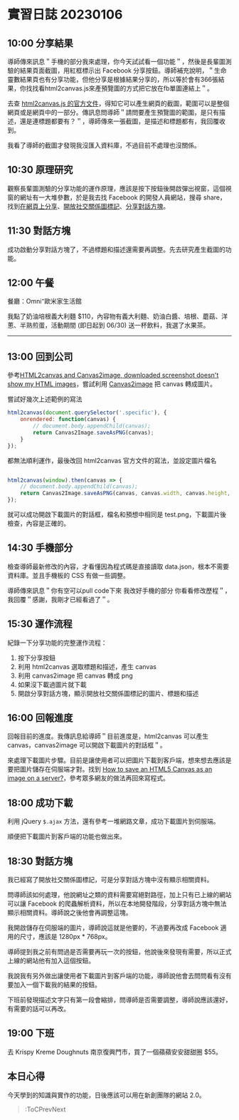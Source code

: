 # 實習日誌 20230106

## 10:00 分享結果

導師傳來訊息＂手機的部分我來處理，你今天試試看一個功能＂，然後是長輩圖測驗的結果頁面截圖，用紅框標示出 Facebook 分享按鈕。導師補充說明，＂生命靈數結果頁也有分享功能，但他分享是根據結果分享的，所以等於會有366張結果，你找找看html2canvas.js來產預覽圖的方式把它放在fb單圖連結上＂。

去查 [html2canvas.js 的官方文件](https://html2canvas.hertzen.com/)，得知它可以產生網頁的截圖，範圍可以是整個網頁或是網頁中的一部分。傳訊息問導師＂請問要產生預覽圖的範圍，是只有描述，還是連標題都要有？＂，導師傳來一張截圖，是描述和標題都有，我回覆收到。

我看了導師的截圖才發現我沒匯入資料庫，不過目前不處理也沒關係。

## 10:30 原理研究

觀察長輩圖測驗的分享功能的運作原理，應該是按下按鈕後開啟彈出視窗，這個視窗的網址有一大堆參數，於是我去找 Facebook 的開發人員網站，搜尋 share，找到[在網頁上分享](https://developers.facebook.com/docs/sharing/web/)、[開放社交關係圖標記](https://developers.facebook.com/docs/sharing/webmasters#markup)、[分享對話方塊](https://developers.facebook.com/docs/sharing/reference/share-dialog)。

## 11:30 對話方塊

成功啟動分享對話方塊了，不過標題和描述還需要再調整。先去研究產生截圖的功能。

## 12:00 午餐

餐廳：Omni⁺歐米家生活館

我點了奶油培根義大利麵 $110，內容物有義大利麵、奶油白醬、培根、蘑菇、洋蔥、半熟煎蛋，活動期間 (即日起到 06/30) 送一杯飲料，我選了水果茶。

---

## 13:00 回到公司

參考[HTML2canvas and Canvas2image, downloaded screenshot doesn't show my HTML images](https://stackoverflow.com/questions/25933587/html2canvas-and-canvas2image-downloaded-screenshot-doesnt-show-my-html-images/40287926)，嘗試利用 [Canvas2image](https://github.com/SuperAL/canvas2image) 把 canvas 轉成圖片。

嘗試好幾次上述範例的寫法

```js
html2canvas(document.querySelector('.specific'), {
    onrendered: function(canvas) {
		// document.body.appendChild(canvas);
        return Canvas2Image.saveAsPNG(canvas);
	}
});
```

都無法順利運作，最後改回 html2canvas 官方文件的寫法，並設定圖片檔名

```js

html2canvas(window).then(canvas => {
	// document.body.appendChild(canvas);
	return Canvas2Image.saveAsPNG(canvas, canvas.width, canvas.height, 'test');
});
```

就可以成功開啟下載圖片的對話框，檔名和預想中相同是 test.png，下載圖片後檢查，內容是正確的。

## 14:30 手機部分

檢查導師最新修改的內容，才看懂因為程式碼是直接讀取 data.json，根本不需要資料庫。並且手機板的 CSS 有做一些調整。

導師傳來訊息＂你有空可以pull code下來 我改好手機的部分 你看看修改歷程＂，我回覆＂感謝，我剛才已經看過了＂。

## 15:30 運作流程

紀錄一下分享功能的完整運作流程：

1. 按下分享按鈕
2. 利用 html2canvas 選取標題和描述，產生 canvas
3. 利用 canvas2image 把 canvas 轉成 png
4. 如果沒下載過圖片就下載
5. 開啟分享對話方塊，顯示開放社交關係圖標記的圖片、標題和描述

## 16:00 回報進度

回報目前的進度。我傳訊息給導師＂目前進度是，html2canvas 可以產生 canvas，canvas2image 可以開啟下載圖片的對話框＂。

來處理下載圖片步驟。目前是讓使用者可以把圖片下載到客戶端，想來想去應該是要把圖片儲存在伺服端才對。找到 [How to save an HTML5 Canvas as an image on a server?](https://stackoverflow.com/questions/13198131/how-to-save-an-html5-canvas-as-an-image-on-a-server)，參考眾多網友的做法再回來寫程式。

## 18:00 成功下載

利用 jQuery `$.ajax` 方法，還有參考一堆網路文章，成功下載圖片到伺服端。

順便把下載圖片到客戶端的功能也做出來。

## 18:30 對話方塊

我已經寫了開放社交關係圖標記，可是分享對話方塊中沒有顯示相關資料。

問導師該如何處理，他說網址之類的資料需要寫絕對路徑，加上只有已上線的網站可以讓 Facebook 的爬蟲解析資料，所以在本地開發階段，分享對話方塊中無法顯示相關資料。導師說之後他會再調整這塊。

我開啟儲存在伺服端的圖片，導師說這就是他要的，不過要再改成 Facebook 適用的尺寸，應該是 1280px * 768px。

導師提到我之前有問過是否需要再玩一次的按鈕，他說後來發現有需要，所以正式上線的網站他有加入這個按鈕。

我說我有另外做出讓使用者下載圖片到客戶端的功能，導師說他會去問問看有沒有要加入一個下載我的結果的按鈕。

下班前發現描述文字只有第一段會縮排，問導師是否需要調整，導師說應該還好，有需要的話可以再改。

## 19:00 下班

去 Krispy Kreme Doughnuts 南京復興門市，買了一個蘋蘋安安甜甜圈 $55。

## 本日心得

今天學到的知識與實作的功能，日後應該可以用在新創團隊的網站 2.0。

> :ToCPrevNext